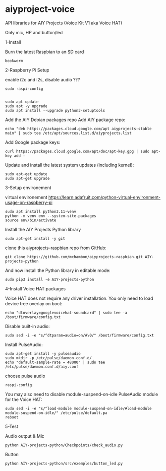 # aiyproject-voice
API libraries for AIY Projects (Voice Kit V1 aka Voice HAT)

Only mic, HP and button/led

1-Install

Burn the latest Raspbian to an SD card

    bookworm

2-Raspberry Pi Setup


enable i2c and i2s, disable audio  ???
    
    sudo raspi-config
    

    sudo apt update
    sudo apt -y upgrade
    sudo apt install --upgrade python3-setuptools

Add the AIY Debian packages repo
Add AIY package repo:

    echo "deb https://packages.cloud.google.com/apt aiyprojects-stable main" | sudo tee /etc/apt/sources.list.d/aiyprojects.list

Add Google package keys:

    curl https://packages.cloud.google.com/apt/doc/apt-key.gpg | sudo apt-key add -
    
Update and install the latest system updates (including kernel):

    sudo apt-get update
    sudo apt-get upgrade


3-Setup environement

virtual environement
https://learn.adafruit.com/python-virtual-environment-usage-on-raspberry-pi

    sudo apt install python3.11-venv
    python -m venv env --system-site-packages
    source env/bin/activate

Install the AIY Projects Python library

    sudo apt-get install -y git
    
clone this aiyprojects-raspbian repo from GitHub:

    git clone https://github.com/mchambon/aiyprojects-raspbian.git AIY-projects-python

And now install the Python library in editable mode:

    sudo pip3 install -e AIY-projects-python


4-Install Voice HAT packages

Voice HAT does not require any driver installation. You only need to load device tree overlay on boot:

    echo "dtoverlay=googlevoicehat-soundcard" | sudo tee -a /boot/firmware/config.txt

Disable built-in audio:

    sudo sed -i -e "s/^dtparam=audio=on/#\0/" /boot/firmware/config.txt

Install PulseAudio:

    sudo apt-get install -y pulseaudio
    sudo mkdir -p /etc/pulse/daemon.conf.d/
    echo "default-sample-rate = 48000" | sudo tee /etc/pulse/daemon.conf.d/aiy.conf

choose pulse audio
    
    raspi-config 
    
You may also need to disable module-suspend-on-idle PulseAudio module for the Voice HAT:

    sudo sed -i -e "s/^load-module module-suspend-on-idle/#load-module module-suspend-on-idle/" /etc/pulse/default.pa
    reboot


5-Test 

Audio output & Mic

    python AIY-projects-python/Checkpoints/check_audio.py

Button    

    python AIY-projects-python/src/exemples/button_led.py
